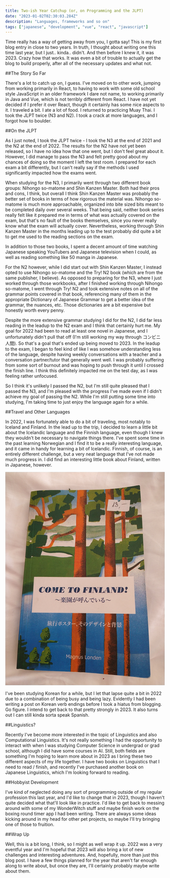 ```yaml
---
title: Two-ish Year Catchup (or, on Programming and the JLPT)
date: "2023-01-02T02:30:03.284Z"
description: "Languages, frameworks and so on"
tags: ["japanese", "development", "vue", "react", "javascript"]
---
```


Time really has a way of getting away from you, I gotta say!  This is my first blog entry in close
to two years.  In truth, I thought about writing one this time last year, but I just.. kinda.. didn't.
And then before I knew it, it was 2023.  Crazy how that works.  It was even a bit of trouble to
actually get the blog to build properly, after all of the necessary updates and what not.

##The Story So Far

There's a lot to catch up on, I guess.  I've moved on to other work, jumping from working primarily in
React, to having to work with some old school style JavaScript in an older framework I dare not name,
to working primarily in Java and Vue, which is not terribly different from React.  I have not yet
decided if I prefer it over React, though it certainly has some nice aspects to it.  I traveled a bit.
I ate a lot of food.  I returned to practicing Muay Thai.  I took the JLPT twice (N3 and N2).  I took
a crack at more languages, and I forgot how to boulder.

##On the JLPT

As I just noted, I took the JLPT twice - I took the N3 at the end of 2021 and the N2 at the end of 2022.
The results for the N2 have not yet been released, so I have no idea how that one went, but I don't feel
great about it.  However, I did manage to pass the N3 and felt pretty good about my chances of doing so
the moment I left the test room.  I prepared for each exam a bit differently, but I can't really say if
the methods I used significantly impacted how the exams went.

When studying for the N3, I primarily went through two different book groups: Nihongo so-matome and Shin Kanzen
Master.  Both had their pros and cons, I think, but overall I think Shin Kanzen Master was probably
the better set of books in terms of how rigorous the material was.  Nihongo so-matome is much more
approachable, organized into bite sized bits meant to be completed daily over several weeks.  That being
said, neither book series really felt like it prepared me in terms of what was actually covered on the
exam, but that's no fault of the books themselves, since you never really know what the exam will
actually cover.  Nevertheless, working through Shin Kanzen Master in the months leading up to the test
probably did quite a bit to get me used to the reading sections on the exam.

In addition to those two books, I spent a decent amount of time watching Japanese speaking YouTubers
and Japanese television when I could, as well as reading something like 50 manga in Japanese.

For the N2 however, while I did start out with Shin Kanzen Master, I instead opted to use Nihongo so-matome
and the Try! N2 book (which are from the same publisher, I believe).  As opposed to preparing for the
N3, where I just worked through those workbooks, after I finished working through Nihongo so-matome, I
went through Try! N2 and took extensive notes on all of the grammar points covered in that book,
referencing many of them in the appropriate Dictionary of Japanese Grammar to get a better idea of the
grammar, the nuances, etc.  Those dictionaries are a bit expensive but honestly worth every penny.

Despite the more extensive grammar studying I did for the N2, I did far less reading in the leadup to
the N2 exam and I think that certainly hurt me.  My goal for 2022 had been to read at least one novel
in Japanese, and I unfortunately didn't pull that off (I'm still working my way through コンビニ人間).
So that's a goal that's ended up being moved to 2023.  In the leadup to the exam, I began to feel
kind of like I was somehow understanding less of the language, despite having weekly conversations with
a teacher and a conversation partner/tutor that generally went well.  I was probably suffering from
some sort of burnout and was hoping to push through it until I crossed the finish line.  I think this
definitely impacted me on the test day, as I was feeling rather unfocused.

So I think it's unlikely I passed the N2, but I'm still quite pleased that I passed the N3, and I'm
pleased with the progress I've made even if I didn't achieve my goal of passing the N2.  While I'm
still putting some time into studying, I'm taking time to just enjoy the language again for a while.

##Travel and Other Languages

In 2022, I was fortunately able to do a bit of traveling, most notably to Iceland and Finland.  In
the lead up to the trip, I decided to learn a little bit about the Icelandic language and the
Finnish language, even though I knew they wouldn't be necessary to navigate things there.  I've
spent some time in the past learning Norwegian and I find it to be a really interesting language,
and it came in handy for learning a bit of Icelandic.  Finnish, of course, is an entirely different
challenge, but a very neat language that I've not made much progress in.  I did find an interesting
little book about Finland, written in Japanese, however.

![Come To Finland](come_to_finland.png)

I've been studying Korean for a while, but I let that lapse quite a bit in 2022 due to a combination
of being busy and being lazy.  Evidently I had been writing a post on Korean verb endings before I
took a hiatus from blogging.  Go figure.  I intend to get back to that pretty strongly in 2023.  It
also turns out I can still kinda sorta speak Spanish.

##Linguistics?

Recently I've become more interested in the topic of Linguistics and also Computational
Linguistics.  It's not really something I had the opportunity to interact with when I was studying
Computer Science in undergrad or grad school, although I did have some courses in AI.  Still,
both fields are something I'm hoping to learn more about in 2023 as I bring these two different
aspects of my life together.  I have two books on Linguistics that I need to read / finish, and
recently I've purchased another book on Japanese Linguistics, which I'm looking forward to reading.

##Hobbyist Development

I've kind of neglected doing any sort of programming outside of my regular profession this last year,
and I'd like to change that in 2023, though I haven't quite decided what that'll look like in
practice.  I'd like to get back to messing around with some of my WonderWitch stuff and maybe
finish work on the boxing round timer app I had been writing.  There are always some ideas
kicking around in my head for other pet projects, so maybe I'll try bringing one of those to fruition.

##Wrap Up

Well, this is a bit long, I think, so I might as well wrap it up.  2022 was a very eventful year
and I'm hopeful that 2023 will also bring a lot of new challenges and interesting adventures. And,
hopefully, more than just this blog post.  I have a few things planned for the year that aren't
far enough along to write about, but once they are, I'll certainly probably maybe write about them.